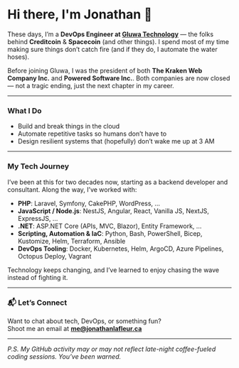 # Hi there, I'm Jonathan 👋

These days, I’m a **DevOps Engineer at [Gluwa Technology](https://gluwa.com)** — the folks behind **Creditcoin** & **Spacecoin** (and other things). I spend most of my time making sure things don’t catch fire (and if they do, I automate the water hoses).

Before joining Gluwa, I was the president of both **The Kraken Web Company Inc.** and **Powered Software Inc.**. Both companies are now closed — not a tragic ending, just the next chapter in my career.

---

### What I Do
- Build and break things in the cloud
- Automate repetitive tasks so humans don’t have to
- Design resilient systems that (hopefully) don’t wake me up at 3 AM

---

### My Tech Journey
I’ve been at this for two decades now, starting as a backend developer and consultant. Along the way, I’ve worked with:

- **PHP**: Laravel, Symfony, CakePHP, WordPress, …  
- **JavaScript / Node.js**: NestJS, Angular, React, Vanilla JS, NextJS, ExpressJS, …  
- **.NET**: ASP.NET Core (APIs, MVC, Blazor), Entity Framework, …  
- **Scripting, Automation & IaC**: Python, Bash, PowerShell, Bicep, Kustomize, Helm, Terraform, Ansible  
- **DevOps Tooling**: Docker, Kubernetes, Helm, ArgoCD, Azure Pipelines, Octopus Deploy, Vagrant  

Technology keeps changing, and I’ve learned to enjoy chasing the wave instead of fighting it.

---

### 📬 Let’s Connect
Want to chat about tech, DevOps, or something fun?  
Shoot me an email at **[me@jonathanlafleur.ca](mailto:me@jonathanlafleur.ca)**

---

*P.S. My GitHub activity may or may not reflect late-night coffee-fueled coding sessions. You’ve been warned.*

